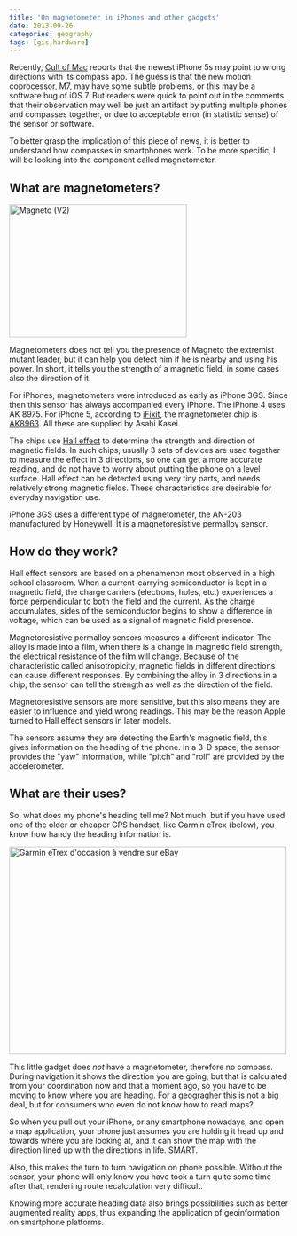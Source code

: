 ```yaml
---
title: 'On magnetometer in iPhones and other gadgets'
date: 2013-09-26
categories: geography
tags: [gis,hardware]
---
```

Recently, [Cult of Mac](http://www.cultofmac.com/247282/iphone-5s-compass-and-level-way-off-base-users-say/) reports that the newest iPhone 5s may point to wrong directions with its compass app. The guess is that the new motion coprocessor, M7, may have some subtle problems, or this may be a software bug of iOS 7. But readers were quick to point out in the comments that their observation may well be just an artifact by putting multiple phones and compasses together, or due to acceptable error (in statistic sense) of the sensor or software.

To better grasp the implication of this piece of news, it is better to understand how compasses in smartphones work. To be more specific, I will be looking into the component called magnetometer.

## What are magnetometers?

<a href="http://www.flickr.com/photos/dunechaser/2678593121/" title="Magneto (V2) by Dunechaser, on Flickr" class="pagination-centered"><img src="http://farm4.staticflickr.com/3226/2678593121_4a6fc02dee_n.jpg" width="320" height="240" alt="Magneto (V2)"></a>

Magnetometers does not tell you the presence of Magneto the extremist mutant leader, but it can help you detect him if he is nearby and using his power. In short, it tells you the strength of a magnetic field, in some cases also the direction of it.

For iPhones, magnetometers were introduced as early as iPhone 3GS. Since then this sensor has always accompanied every iPhone. The iPhone 4 uses AK 8975. For iPhone 5, according to [iFixit](http://www.ifixit.com/Answers/View/118986/What+compass-magnetometer+is+used+for+the+iPhone+5), the magnetometer chip is [AK8963](http://www.akm.com/akm/en/product/datasheet1/?partno=AK8963). All these are supplied by Asahi Kasei.

The chips use [Hall effect](http://en.wikipedia.org/wiki/Hall_effect) to determine the strength and direction of magnetic fields. In such chips, usually 3 sets of devices are used together to measure the effect in 3 directions, so one can get a more accurate reading, and do not have to worry about putting the phone on a level surface. Hall effect can be detected using very tiny parts, and needs relatively strong magnetic fields. These characteristics are desirable for everyday navigation use.

iPhone 3GS uses a different type of magnetometer, the AN-203 manufactured by Honeywell. It is a magnetoresistive permalloy sensor.

## How do they work?

Hall effect sensors are based on a phenamenon most observed in a high school classroom. When a current-carrying semiconductor is kept in a magnetic field, the charge carriers (electrons, holes, etc.) experiences a force perpendicular to both the field and the current. As the charge accumulates, sides of the semiconductor begins to show a difference in voltage, which can be used as a signal of magnetic field presence.

Magnetoresistive permalloy sensors measures a different indicator. The alloy is made into a film, when there is a change in magnetic field strength, the electrical resistance of the film will change. Because of the characteristic called anisotropicity, magnetic fields in different directions can cause different responses. By combining the alloy in 3 directions in a chip, the sensor can tell the strength as well as the direction of the field.

Magnetoresistive sensors are more sensitive, but this also means they are easier to influence and yield wrong readings. This may be the reason Apple turned to Hall effect sensors in later models.

The sensors assume they are detecting the Earth's magnetic field, this gives information on the heading of the phone. In a 3-D space, the sensor provides the "yaw" information, while "pitch" and "roll" are provided by the accelerometer.

## What are their uses?

So, what does my phone's heading tell me? Not much, but if you have used one of the older or cheaper GPS handset, like Garmin eTrex (below), you know how handy the heading information is.

<a href="http://www.flickr.com/photos/fxbodin/3398556108/" title="Garmin eTrex d'occasion à vendre sur eBay by fxbodin.com, on Flickr" class="pagination-centered"><img src="http://farm4.staticflickr.com/3548/3398556108_2d563a714c.jpg" width="500" height="375" alt="Garmin eTrex d'occasion à vendre sur eBay"></a>

This little gadget does *not* have a magnetometer, therefore no compass. During navigation it shows the direction you are going, but that is calculated from your coordination now and that a moment ago, so you have to be moving to know where you are heading. For a geogragher this is not a big deal, but for consumers who even do not know how to read maps?

So when you pull out your iPhone, or any smartphone nowadays, and open a map application, your phone just assumes you are holding it head up and towards where you are looking at, and it can show the map with the direction lined up with the directions in life. SMART.

Also, this makes the turn to turn navigation on phone possible. Without the sensor, your phone will only know you have took a turn quite some time after that, rendering route recalculation very difficult.

Knowing more accurate heading data also brings possibilities such as better augmented reality apps, thus expanding the application of geoinformation on smartphone platforms.
